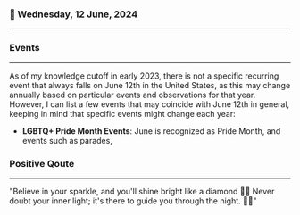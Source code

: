 ### 📅 Wednesday, 12 June, 2024
------
### Events
------
As of my knowledge cutoff in early 2023, there is not a specific recurring event that always falls on June 12th in the United States, as this may change annually based on particular events and observations for that year. However, I can list a few events that may coincide with June 12th in general, keeping in mind that specific events might change each year:

- **LGBTQ+ Pride Month Events**: June is recognized as Pride Month, and events such as parades,
### Positive Qoute
------
"Believe in your sparkle, and you'll shine bright like a diamond 💎✨ Never doubt your inner light; it's there to guide you through the night. 🌟💫"
